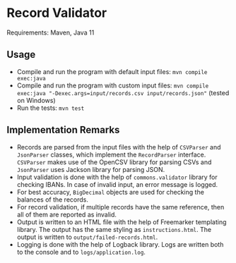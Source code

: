 
Record Validator
================

Requirements: Maven, Java 11

Usage
-----

- Compile and run the program with default input files: `mvn compile exec:java`
- Compile and run the program with custom input files: `mvn compile exec:java "-Dexec.args=input/records.csv input/records.json"` (tested on Windows)
- Run the tests: `mvn test`

Implementation Remarks
----------------------

- Records are parsed from the input files with the help of `CSVParser` and `JsonParser` classes, which implement the `RecordParser` interface. `CSVParser` makes use of the OpenCSV library for parsing CSVs and `JsonParser` uses Jackson library for parsing JSON.
- Input validation is done with the help of `commons.validator` library for checking IBANs. In case of invalid input, an error message is logged.
- For best accuracy, `BigDecimal` objects are used for checking the balances of the records.
- For record validation, if multiple records have the same reference, then all of them are reported as invalid.
- Output is written to an HTML file with the help of Freemarker templating library. The output has the same styling as `instructions.html`. The output is written to `output/failed-records.html`.
- Logging is done with the help of Logback library. Logs are written both to the console and to `logs/application.log`.
